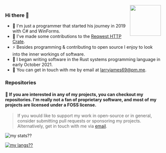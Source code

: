 
<img align="right" width="100" height="100" src="https://www.freeiconspng.com/uploads/github-icon-9.png">


### Hi there 👋


- 🔭 I'm just a programmer that started his journey in 2019 with C# and WinForms.
- 🌱 I've made some contributions to the [Reqwest HTTP Crate](https://github.com/seanmonstar/reqwest).
- ⚡ Besides programming & contributing to open source I enjoy to look into the inner workings of software.
- 🦀 I began writing software in the Rust systems programming language in early October 2021.
- 💬 You can get in touch with me by email at [larryjames69@pm.me](mailto:larryjames69@pm.me).

### Repositories
#### 🌟 If you are interested in any of my projects, you can checkout my repositories. I'm really not a fan of proprietary software, and most of my projects are licensed under a FOSS license.

> If you would like to support my work in open-source or in general, consider submitting pull requests or sponsoring my projects. Alternatively, get in touch with me via [email](mailto:larryjames69@pm.me).



  ![my stats??](https://github-readme-stats.vercel.app/api?username=larryjames69&show_icons=true&theme=dark)


  [![my langs??](https://github-readme-stats.vercel.app/api/top-langs/?username=larryjames69&layout=compact&theme=dark)](https://github.com/anuraghazra/github-readme-stats)
  
